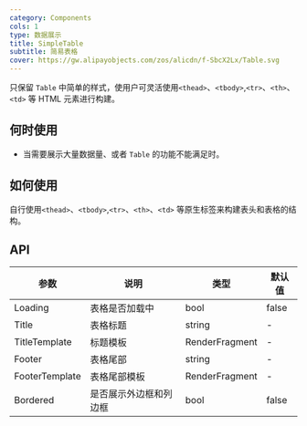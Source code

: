 ```yaml
---
category: Components
cols: 1
type: 数据展示
title: SimpleTable
subtitle: 简易表格
cover: https://gw.alipayobjects.com/zos/alicdn/f-SbcX2Lx/Table.svg
---
```


只保留 `Table` 中简单的样式，使用户可灵活使用`<thead>`、`<tbody>`,`<tr>`、`<th>`、`<td>` 等 HTML 元素进行构建。

## 何时使用

- 当需要展示大量数据量、或者 `Table` 的功能不能满足时。

## 如何使用

自行使用`<thead>`、`<tbody>`,`<tr>`、`<th>`、`<td>` 等原生标签来构建表头和表格的结构。

## API

| 参数             | 说明             | 类型                         | 默认值 |
| ---------------- | ---------------- | ---------------------------- | ------ |
| Loading | 表格是否加载中 | bool | false |
| Title | 表格标题 | string | - |
| TitleTemplate | 标题模板 | RenderFragment | - |
| Footer | 表格尾部 | string | - |
| FooterTemplate | 表格尾部模板 | RenderFragment | - |
| Bordered | 是否展示外边框和列边框 | bool | false |
